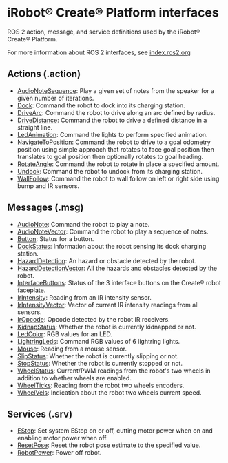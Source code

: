 # iRobot® Create® Platform interfaces

ROS 2 action, message, and service definitions used by the iRobot® Create® Platform.

For more information about ROS 2 interfaces, see [index.ros2.org](https://index.ros.org/doc/ros2/Concepts/About-ROS-Interfaces/)

## Actions (.action)
* [AudioNoteSequence](action/AudioNoteSequence.action): Play a given set of notes from the speaker for a given number of iterations.
* [Dock](action/Dock.action): Command the robot to dock into its charging station.
* [DriveArc](action/DriveArc.action): Command the robot to drive along an arc defined by radius.
* [DriveDistance](action/DriveDistance.action): Command the robot to drive a defined distance in a straight line.
* [LedAnimation](action/LedAnimation.action): Command the lights to perform specified animation.
* [NavigateToPosition](action/NavigateToPosition.action): Command the robot to drive to a goal odometry position using simple approach that rotates to face goal position then translates to goal position then optionally rotates to goal heading.
* [RotateAngle](action/RotateAngle.action): Command the robot to rotate in place a specified amount.
* [Undock](action/Undock.action): Command the robot to undock from its charging station.
* [WallFollow](action/WallFollow.action): Command the robot to wall follow on left or right side using bump and IR sensors.

## Messages (.msg)
* [AudioNote](msg/AudioNote.msg): Command the robot to play a note.
* [AudioNoteVector](msg/AudioNoteVector.msg): Command the robot to play a sequence of notes.
* [Button](msg/Button.msg): Status for a button.
* [DockStatus](msg/DockStatus.msg): Information about the robot sensing its dock charging station.
* [HazardDetection](msg/HazardDetection.msg): An hazard or obstacle detected by the robot.
* [HazardDetectionVector](msg/HazardDetectionVector.msg): All the hazards and obstacles detected by the robot.
* [InterfaceButtons](msg/InterfaceButtons.msg): Status of the 3 interface buttons on the Create® robot faceplate.
* [IrIntensity](msg/IrIntensity.msg): Reading from an IR intensity sensor.
* [IrIntensityVector](msg/IrIntensityVector.msg): Vector of current IR intensity readings from all sensors.
* [IrOpcode](msg/IrOpcode.msg): Opcode detected by the robot IR receivers.
* [KidnapStatus](msg/KidnapStatus.msg): Whether the robot is currently kidnapped or not.
* [LedColor](msg/LedColor.msg): RGB values for an LED.
* [LightringLeds](msg/LightringLeds.msg): Command RGB values of 6 lightring lights.
* [Mouse](msg/Mouse.msg): Reading from a mouse sensor.
* [SlipStatus](msg/SlipStatus.msg): Whether the robot is currently slipping or not.
* [StopStatus](msg/StopStatus.msg): Whether the robot is currently stopped or not.
* [WheelStatus](msg/WheelStatus.msg): Current/PWM readings from the robot's two wheels in addition to whether wheels are enabled.
* [WheelTicks](msg/WheelTicks.msg): Reading from the robot two wheels encoders.
* [WheelVels](msg/WheelVels.msg): Indication about the robot two wheels current speed.

## Services (.srv)
* [EStop](srv/EStop.srv): Set system EStop on or off, cutting motor power when on and enabling motor power when off.
* [ResetPose](srv/ResetPose.srv): Reset the robot pose estimate to the specified value.
* [RobotPower](srv/RobotPower.srv): Power off robot.
